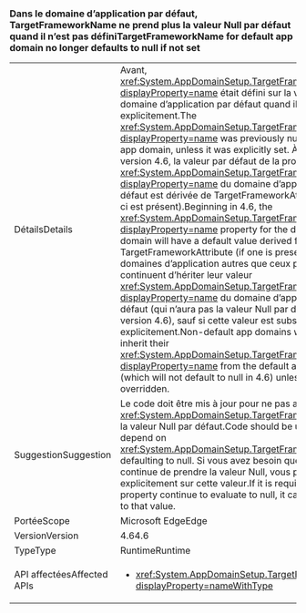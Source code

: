 ### <a name="targetframeworkname-for-default-app-domain-no-longer-defaults-to-null-if-not-set"></a><span data-ttu-id="ffdff-101">Dans le domaine d’application par défaut, TargetFrameworkName ne prend plus la valeur Null par défaut quand il n’est pas défini</span><span class="sxs-lookup"><span data-stu-id="ffdff-101">TargetFrameworkName for default app domain no longer defaults to null if not set</span></span>

|   |   |
|---|---|
|<span data-ttu-id="ffdff-102">Détails</span><span class="sxs-lookup"><span data-stu-id="ffdff-102">Details</span></span>|<span data-ttu-id="ffdff-103">Avant, <xref:System.AppDomainSetup.TargetFrameworkName?displayProperty=name> était défini sur la valeur Null dans le domaine d’application par défaut quand il n’était pas défini explicitement.</span><span class="sxs-lookup"><span data-stu-id="ffdff-103">The <xref:System.AppDomainSetup.TargetFrameworkName?displayProperty=name> was previously null in the default app domain, unless it was explicitly set.</span></span> <span data-ttu-id="ffdff-104">À compter de la version 4.6, la valeur par défaut de la propriété <xref:System.AppDomainSetup.TargetFrameworkName?displayProperty=name> du domaine d’application par défaut est dérivée de TargetFrameworkAttribute (si celui-ci est présent).</span><span class="sxs-lookup"><span data-stu-id="ffdff-104">Beginning in 4.6, the <xref:System.AppDomainSetup.TargetFrameworkName?displayProperty=name> property for the default app domain will have a default value derived from the TargetFrameworkAttribute (if one is present).</span></span> <span data-ttu-id="ffdff-105">Les domaines d’application autres que ceux par défaut continuent d’hériter leur valeur <xref:System.AppDomainSetup.TargetFrameworkName?displayProperty=name> du domaine d’application par défaut (qui n’aura pas la valeur Null par défaut dans la version 4.6), sauf si cette valeur est substituée explicitement.</span><span class="sxs-lookup"><span data-stu-id="ffdff-105">Non-default app domains will continue to inherit their <xref:System.AppDomainSetup.TargetFrameworkName?displayProperty=name> from the default app domain (which will not default to null in 4.6) unless it is explicitly overridden.</span></span>|
|<span data-ttu-id="ffdff-106">Suggestion</span><span class="sxs-lookup"><span data-stu-id="ffdff-106">Suggestion</span></span>|<span data-ttu-id="ffdff-107">Le code doit être mis à jour pour ne pas attendre que <xref:System.AppDomainSetup.TargetFrameworkName> ait la valeur Null par défaut.</span><span class="sxs-lookup"><span data-stu-id="ffdff-107">Code should be updated to not depend on <xref:System.AppDomainSetup.TargetFrameworkName> defaulting to null.</span></span> <span data-ttu-id="ffdff-108">Si vous avez besoin que cette propriété continue de prendre la valeur Null, vous pouvez la définir explicitement sur cette valeur.</span><span class="sxs-lookup"><span data-stu-id="ffdff-108">If it is required that this property continue to evaluate to null, it can be explicitly set to that value.</span></span>|
|<span data-ttu-id="ffdff-109">Portée</span><span class="sxs-lookup"><span data-stu-id="ffdff-109">Scope</span></span>|<span data-ttu-id="ffdff-110">Microsoft Edge</span><span class="sxs-lookup"><span data-stu-id="ffdff-110">Edge</span></span>|
|<span data-ttu-id="ffdff-111">Version</span><span class="sxs-lookup"><span data-stu-id="ffdff-111">Version</span></span>|<span data-ttu-id="ffdff-112">4.6</span><span class="sxs-lookup"><span data-stu-id="ffdff-112">4.6</span></span>|
|<span data-ttu-id="ffdff-113">Type</span><span class="sxs-lookup"><span data-stu-id="ffdff-113">Type</span></span>|<span data-ttu-id="ffdff-114">Runtime</span><span class="sxs-lookup"><span data-stu-id="ffdff-114">Runtime</span></span>|
|<span data-ttu-id="ffdff-115">API affectées</span><span class="sxs-lookup"><span data-stu-id="ffdff-115">Affected APIs</span></span>|<ul><li><xref:System.AppDomainSetup.TargetFrameworkName?displayProperty=nameWithType></li></ul>|

